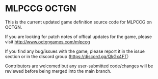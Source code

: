 # MLPCCG OCTGN

This is the current updated game definition source code for MLPCCG on OCTGN.

If you are looking for patch notes of offical updates for the game, please visit http://www.octgngames.com/mlpccg

If you find any bug/issues with the game, please report it in the issue section or in the discord group (https://discord.gg/QkGx4FT)

Contributors are welcomed but any user-submitted code/changes will be reviewed before being merged into the main branch.